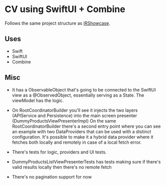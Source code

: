 # CV using SwiftUI + Combine

Follows the same project structure as [IRShowcase](https://github.com/iruleonu/IRShowcase). 

## Uses

* Swift
* SwiftUI
* Combine

## Misc
* It has a ObservableObject that's going to be connected to the SwiftUI view as a @ObservedObject, essentially serving as a State. The viewModel has the logic.

* On RootCoordinatorBuilder you'll see it injects the two layers (APIService and Persistence) into the main screen presenter (DummyProductsViewPresenterImpl)
On the same RootCoordinatorBuilder there's a second entry point where you can see an example with two DataProviders that can be used with a distinct configuration. 
It's possible to make it a hybrid data provider where it fetches both locally and remotely in case of a local fetch error.

* There's tests for logic, providers and UI tests.

* DummyProductsListViewPresenterTests has tests making sure if there's valid results locally then there's no remote fetch

* There's no pagination support for now 
